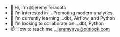 - 👋 Hi, I’m @jeremyTeradata
- 👀 I’m interested in ...Promoting modern analytics
- 🌱 I’m currently learning ...dbt, Airflow, and Python
- 💞️ I’m looking to collaborate on ...dbt, Python
- 📫 How to reach me ...jeremysyu@outlook.com

<!---
jeremyTeradata/jeremyTeradata is a ✨ special ✨ repository because its `README.md` (this file) appears on your GitHub profile.
You can click the Preview link to take a look at your changes.
--->
